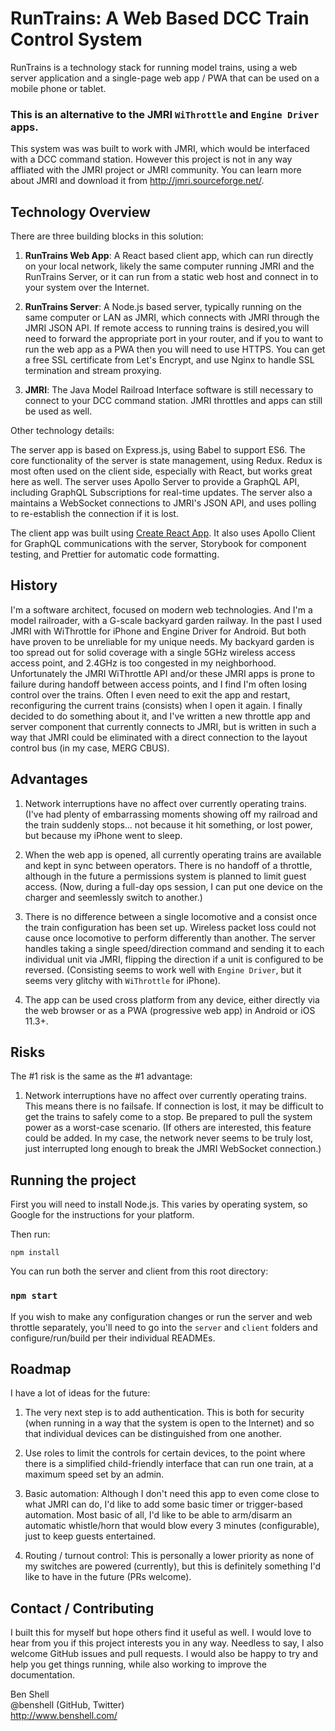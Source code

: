 # **RunTrains**: A Web Based DCC Train Control System

RunTrains is a technology stack for running model trains, using a web server
application and a single-page web app / PWA that can be used on a mobile phone
or tablet.

### This is an alternative to the JMRI `WiThrottle` and `Engine Driver` apps.

This system was was built to work with JMRI, which would be interfaced with a
DCC command station. However this project is not in any way affliated with the
JMRI project or JMRI community. You can learn more about JMRI and download it
from <http://jmri.sourceforge.net/>.

## Technology Overview

There are three building blocks in this solution:

1.  **RunTrains Web App**: A React based client app, which can run directly
    on your local network, likely the same computer running JMRI and the
    RunTrains Server, or it can run from a static web host and connect in to
    your system over the Internet.

1.  **RunTrains Server**: A Node.js based server, typically running on the same
    computer or LAN as JMRI, which connects with JMRI through the JMRI JSON API.
    If remote access to running trains is desired,you will need to forward the
    appropriate port in your router, and if you to want to run the web app as a
    PWA then you will need to use HTTPS. You can get a free SSL certificate
    from Let's Encrypt, and use Nginx to handle SSL termination and stream
    proxying.

1.  **JMRI**: The Java Model Railroad Interface software is still necessary to
    connect to your DCC command station. JMRI throttles and apps can still
    be used as well.

Other technology details:

The server app is based on Express.js, using Babel to support ES6. The core
functionality of the server is state management, using Redux. Redux is most
often used on the client side, especially with React, but works great here as
well. The server uses Apollo Server to provide a GraphQL API, including GraphQL
Subscriptions for real-time updates. The server also a maintains a WebSocket
connections to JMRI's JSON API, and uses polling to re-establish the connection
if it is lost.

The client app was built using
[Create React App](https://github.com/facebookincubator/create-react-app). It
also uses Apollo Client for GraphQL communications with the server, Storybook
for component testing, and Prettier for automatic code formatting.

## History

I'm a software architect, focused on modern web technologies. And I'm a model
railroader, with a G-scale backyard garden railway. In the past I used JMRI
with WiThrottle for iPhone and Engine Driver for Android. But both have proven
to be unreliable for my unique needs. My backyard garden is too spread out for
solid coverage with a single 5GHz wireless access access point, and 2.4GHz is
too congested in my neighborhood. Unfortunately the JMRI WiThrottle API and/or
these JMRI apps is prone to failure during handoff between access points, and
I find I'm often losing control over the trains. Often I even need to exit the
app and restart, reconfiguring the current trains (consists) when I open it
again. I finally decided to do something about it, and I've written a new
throttle app and server component that currently connects to JMRI, but is
written in such a way that JMRI could be eliminated with a direct connection to
the layout control bus (in my case, MERG CBUS).

## Advantages

1.  Network interruptions have no affect over currently operating trains.
    (I've had plenty of embarrassing moments showing off my railroad and
    the train suddenly stops... not because it hit something, or lost power,
    but because my iPhone went to sleep.

1.  When the web app is opened, all currently operating trains are available
    and kept in sync between operators. There is no handoff of a throttle,
    although in the future a permissions system is planned to limit guest
    access. (Now, during a full-day ops session, I can put one device on the
    charger and seemlessly switch to another.)

1.  There is no difference between a single locomotive and a consist once the
    train configuration has been set up. Wireless packet loss could not cause
    once locomotive to perform differently than another. The server handles
    taking a single speed/direction command and sending it to each individual
    unit via JMRI, flipping the direction if a unit is configured to be
    reversed. (Consisting seems to work well with `Engine Driver`, but it seems
    very glitchy with `WiThrottle` for iPhone).

1.  The app can be used cross platform from any device, either directly via the
    web browser or as a PWA (progressive web app) in Android or iOS 11.3+.

## Risks

The #1 risk is the same as the #1 advantage:

1.  Network interruptions have no affect over currently operating trains. This
    means there is no failsafe. If connection is lost, it may be difficult to get
    the trains to safely come to a stop. Be prepared to pull the system power as a
    worst-case scenario. (If others are interested, this feature could be
    added. In my case, the network never seems to be truly lost, just interrupted
    long enough to break the JMRI WebSocket connection.)

## Running the project

First you will need to install Node.js. This varies by operating system, so Google
for the instructions for your platform.

Then run:

`npm install`

You can run both the server and client from this root directory:

### `npm start`

If you wish to make any configuration changes or run the server and web
throttle separately, you'll need to go into the `server` and `client` folders
and configure/run/build per their individual READMEs.

## Roadmap

I have a lot of ideas for the future:

1.  The very next step is to add authentication. This is both for security
    (when running in a way that the system is open to the Internet) and so that
    individual devices can be distinguished from one another.

1.  Use roles to limit the controls for certain devices, to the point where
    there is a simplified child-friendly interface that can run one train, at a
    maximum speed set by an admin.

1.  Basic automation: Although I don't need this app to even come close to
    what JMRI can do, I'd like to add some basic timer or trigger-based
    automation. Most basic of all, I'd like to be able to arm/disarm an
    automatic whistle/horn that would blow every 3 minutes (configurable), just
    to keep guests entertained.

1.  Routing / turnout control: This is personally a lower priority as none of
    my switches are powered (currently), but this is definitely something I'd
    like to have in the future (PRs welcome).

## Contact / Contributing

I built this for myself but hope others find it useful as well. I would love to
hear from you if this project interests you in any way. Needless to say, I also
welcome GitHub issues and pull requests. I would also be happy to try and help
you get things running, while also working to improve the documentation.

Ben Shell<br>
@benshell (GitHub, Twitter)<br>
http://www.benshell.com/
